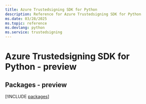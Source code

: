 ```yaml
---
title: Azure Trustedsigning SDK for Python
description: Reference for Azure Trustedsigning SDK for Python
ms.date: 03/28/2025
ms.topic: reference
ms.devlang: python
ms.service: trustedsigning
---
```

# Azure Trustedsigning SDK for Python - preview
## Packages - preview
[!INCLUDE [packages](trustedsigning-index.md)]